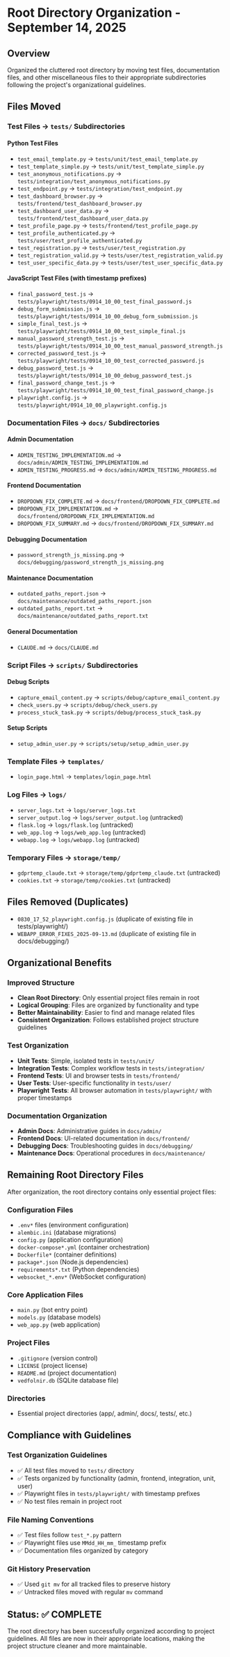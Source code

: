 # Root Directory Organization - September 14, 2025

## Overview
Organized the cluttered root directory by moving test files, documentation files, and other miscellaneous files to their appropriate subdirectories following the project's organizational guidelines.

## Files Moved

### Test Files → `tests/` Subdirectories

#### Python Test Files
- `test_email_template.py` → `tests/unit/test_email_template.py`
- `test_template_simple.py` → `tests/unit/test_template_simple.py`
- `test_anonymous_notifications.py` → `tests/integration/test_anonymous_notifications.py`
- `test_endpoint.py` → `tests/integration/test_endpoint.py`
- `test_dashboard_browser.py` → `tests/frontend/test_dashboard_browser.py`
- `test_dashboard_user_data.py` → `tests/frontend/test_dashboard_user_data.py`
- `test_profile_page.py` → `tests/frontend/test_profile_page.py`
- `test_profile_authenticated.py` → `tests/user/test_profile_authenticated.py`
- `test_registration.py` → `tests/user/test_registration.py`
- `test_registration_valid.py` → `tests/user/test_registration_valid.py`
- `test_user_specific_data.py` → `tests/user/test_user_specific_data.py`

#### JavaScript Test Files (with timestamp prefixes)
- `final_password_test.js` → `tests/playwright/tests/0914_10_00_test_final_password.js`
- `debug_form_submission.js` → `tests/playwright/tests/0914_10_00_debug_form_submission.js`
- `simple_final_test.js` → `tests/playwright/tests/0914_10_00_test_simple_final.js`
- `manual_password_strength_test.js` → `tests/playwright/tests/0914_10_00_test_manual_password_strength.js`
- `corrected_password_test.js` → `tests/playwright/tests/0914_10_00_test_corrected_password.js`
- `debug_password_test.js` → `tests/playwright/tests/0914_10_00_debug_password_test.js`
- `final_password_change_test.js` → `tests/playwright/tests/0914_10_00_test_final_password_change.js`
- `playwright.config.js` → `tests/playwright/0914_10_00_playwright.config.js`

### Documentation Files → `docs/` Subdirectories

#### Admin Documentation
- `ADMIN_TESTING_IMPLEMENTATION.md` → `docs/admin/ADMIN_TESTING_IMPLEMENTATION.md`
- `ADMIN_TESTING_PROGRESS.md` → `docs/admin/ADMIN_TESTING_PROGRESS.md`

#### Frontend Documentation
- `DROPDOWN_FIX_COMPLETE.md` → `docs/frontend/DROPDOWN_FIX_COMPLETE.md`
- `DROPDOWN_FIX_IMPLEMENTATION.md` → `docs/frontend/DROPDOWN_FIX_IMPLEMENTATION.md`
- `DROPDOWN_FIX_SUMMARY.md` → `docs/frontend/DROPDOWN_FIX_SUMMARY.md`

#### Debugging Documentation
- `password_strength_js_missing.png` → `docs/debugging/password_strength_js_missing.png`

#### Maintenance Documentation
- `outdated_paths_report.json` → `docs/maintenance/outdated_paths_report.json`
- `outdated_paths_report.txt` → `docs/maintenance/outdated_paths_report.txt`

#### General Documentation
- `CLAUDE.md` → `docs/CLAUDE.md`

### Script Files → `scripts/` Subdirectories

#### Debug Scripts
- `capture_email_content.py` → `scripts/debug/capture_email_content.py`
- `check_users.py` → `scripts/debug/check_users.py`
- `process_stuck_task.py` → `scripts/debug/process_stuck_task.py`

#### Setup Scripts
- `setup_admin_user.py` → `scripts/setup/setup_admin_user.py`

### Template Files → `templates/`
- `login_page.html` → `templates/login_page.html`

### Log Files → `logs/`
- `server_logs.txt` → `logs/server_logs.txt`
- `server_output.log` → `logs/server_output.log` (untracked)
- `flask.log` → `logs/flask.log` (untracked)
- `web_app.log` → `logs/web_app.log` (untracked)
- `webapp.log` → `logs/webapp.log` (untracked)

### Temporary Files → `storage/temp/`
- `gdprtemp_claude.txt` → `storage/temp/gdprtemp_claude.txt` (untracked)
- `cookies.txt` → `storage/temp/cookies.txt` (untracked)

## Files Removed (Duplicates)
- `0830_17_52_playwright.config.js` (duplicate of existing file in tests/playwright/)
- `WEBAPP_ERROR_FIXES_2025-09-13.md` (duplicate of existing file in docs/debugging/)

## Organizational Benefits

### Improved Structure
- **Clean Root Directory**: Only essential project files remain in root
- **Logical Grouping**: Files are organized by functionality and type
- **Better Maintainability**: Easier to find and manage related files
- **Consistent Organization**: Follows established project structure guidelines

### Test Organization
- **Unit Tests**: Simple, isolated tests in `tests/unit/`
- **Integration Tests**: Complex workflow tests in `tests/integration/`
- **Frontend Tests**: UI and browser tests in `tests/frontend/`
- **User Tests**: User-specific functionality in `tests/user/`
- **Playwright Tests**: All browser automation in `tests/playwright/` with proper timestamps

### Documentation Organization
- **Admin Docs**: Administrative guides in `docs/admin/`
- **Frontend Docs**: UI-related documentation in `docs/frontend/`
- **Debugging Docs**: Troubleshooting guides in `docs/debugging/`
- **Maintenance Docs**: Operational procedures in `docs/maintenance/`

## Remaining Root Directory Files
After organization, the root directory contains only essential project files:

### Configuration Files
- `.env*` files (environment configuration)
- `alembic.ini` (database migrations)
- `config.py` (application configuration)
- `docker-compose*.yml` (container orchestration)
- `Dockerfile*` (container definitions)
- `package*.json` (Node.js dependencies)
- `requirements*.txt` (Python dependencies)
- `websocket_*.env*` (WebSocket configuration)

### Core Application Files
- `main.py` (bot entry point)
- `models.py` (database models)
- `web_app.py` (web application)

### Project Files
- `.gitignore` (version control)
- `LICENSE` (project license)
- `README.md` (project documentation)
- `vedfolnir.db` (SQLite database file)

### Directories
- Essential project directories (app/, admin/, docs/, tests/, etc.)

## Compliance with Guidelines

### Test Organization Guidelines
- ✅ All test files moved to `tests/` directory
- ✅ Tests organized by functionality (admin, frontend, integration, unit, user)
- ✅ Playwright files in `tests/playwright/` with timestamp prefixes
- ✅ No test files remain in project root

### File Naming Conventions
- ✅ Test files follow `test_*.py` pattern
- ✅ Playwright files use `MMdd_HH_mm_` timestamp prefix
- ✅ Documentation files organized by category

### Git History Preservation
- ✅ Used `git mv` for all tracked files to preserve history
- ✅ Untracked files moved with regular `mv` command

## Status: ✅ COMPLETE

The root directory has been successfully organized according to project guidelines. All files are now in their appropriate locations, making the project structure cleaner and more maintainable.